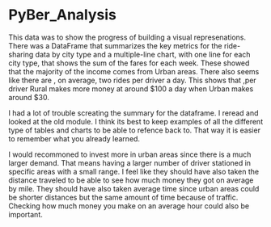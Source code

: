 # PyBer_Analysis

This data was to show the progress of building a visual represenations. There was a DataFrame that summarizes the key metrics for the ride-sharing data by city type and a multiple-line chart, with one line for each city type, that shows the sum of the fares for each week. These showed that the majority of the income comes from Urban areas. There also seems like there are , on average, two rides per driver a day. This shows that ,per driver Rural makes more money at around $100 a day when Urban makes around $30.

I had a lot of trouble screating the summary for the dataframe. I reread and looked at the old module. I think its best to keep examples of all the different type of tables and charts to be able to refence back to. That way it is easier to remember what you already learned.

I would recommoned to invest more in urban areas since there is a much larger demand. That means having a larger number of driver stationed in specific areas with a small range. 
I feel like they should have also taken the distance traveled to be able to see how much money they got on average by mile. They should have also taken average time since urban areas could be shorter distances but the same amount of time because of traffic. Checking how much money you make on an average hour could also be important. 





